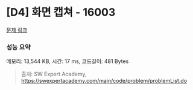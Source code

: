 # [D4] 화면 캡쳐 - 16003 

[문제 링크](https://swexpertacademy.com/main/code/problem/problemDetail.do?contestProbId=AYYAGjgqPgcDFARc) 

### 성능 요약

메모리: 13,544 KB, 시간: 17 ms, 코드길이: 481 Bytes



> 출처: SW Expert Academy, https://swexpertacademy.com/main/code/problem/problemList.do